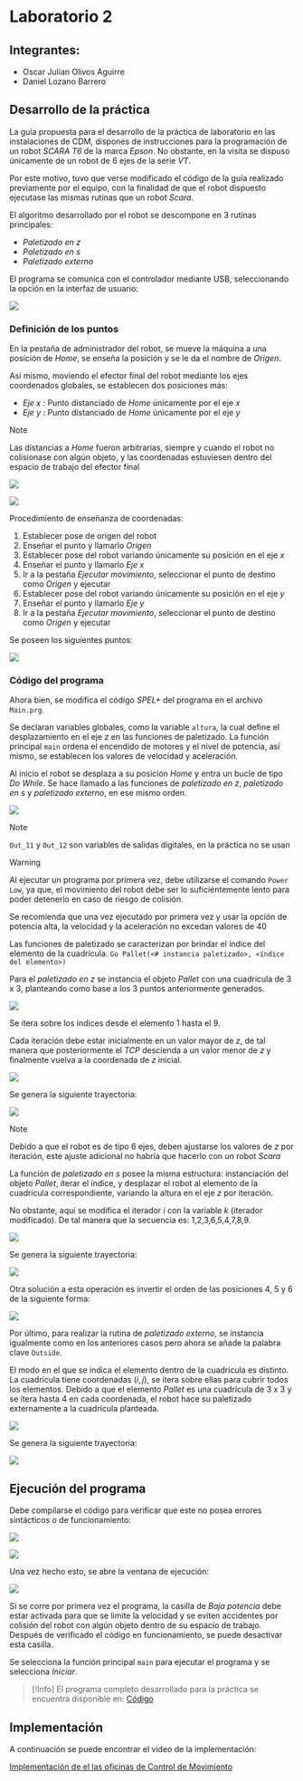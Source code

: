 # Laboratorio 2

## Integrantes:

- Oscar Julian Olivos Aguirre
- Daniel Lozano Barrero


## Desarrollo de la práctica

La guía propuesta para el desarrollo de la práctica de laboratorio en las instalaciones de CDM, dispones de instrucciones para la programación de un robot _SCARA T6_ de la marca _Epson_. No obstante, en la visita se dispuso únicamente de un robot de 6 ejes de la serie _VT_.

Por este motivo, tuvo que verse modificado el código de la guía realizado previamente por el equipo, con la finalidad de que el robot dispuesto ejecutase las mismas rutinas que un robot _Scara_.

El algoritmo desarrollado por el robot se descompone en $3$ rutinas principales:
- _Paletizado en z_
- _Paletizado en s_
- _Paletizado externo_

El programa se comunica con el controlador mediante USB, seleccionando la opción en la interfaz de usuario:

![](Imagenes/Pasted%20image%2020240327222047.png)

### Definición de los puntos

En la pestaña de administrador del robot, se mueve la máquina a una posición de _Home_, se enseña la posición y se le da el nombre de _Origen_.

Así mismo, moviendo el efector final del robot mediante los ejes coordenados globales, se establecen dos posiciones más:

- _Eje x_ : Punto distanciado de _Home_ únicamente por el eje _x_
- _Eje y_ : Punto distanciado de _Home_ únicamente por el eje _y_

>[!Note]
>Las distancias a _Home_ fueron arbitrarias, siempre y cuando el robot no colisionase con algún objeto, y las coordenadas estuviesen dentro del espacio de trabajo del efector final

![](Imagenes/Pasted%20image%2020240327222615.png)

![](Imagenes/Pasted%20image%2020240327222813.png)

Procedimiento de enseñanza de coordenadas:
1. Establecer pose de origen del robot
2. Enseñar el punto y llamarlo _Origen_
3. Establecer pose del robot variando únicamente su posición en el eje _x_
4. Enseñar el punto y llamarlo _Eje x_
5. Ir a la pestaña _Ejecutar movimiento_, seleccionar el punto de destino como _Origen_ y ejecutar
6. Establecer pose del robot variando únicamente su posición en el eje _y_
7. Enseñar el punto y llamarlo _Eje y_
8. Ir a la pestaña _Ejecutar movimiento_, seleccionar el punto de destino como _Origen_ y ejecutar

Se poseen los siguientes puntos:

![](Imagenes/Pasted%20image%2020240327222832.png)

### Código del programa

Ahora bien, se modifica el código _SPEL+_ del programa en el archivo `Main.prg`.

Se declaran variables globales, como la variable `altura`, la cual define el desplazamiento en el eje $z$ en las funciones de paletizado.
La función principal `main` ordena el encendido de motores y el nivel de potencia, así mismo, se establecen los valores de velocidad y aceleración. 

Al inicio el robot se desplaza a su posición _Home_ y entra un bucle de tipo _Do While_. Se hace llamado a las funciones de _paletizado en z_, _paletizado en s_ y _paletizado externo_, en ese mismo orden.

![](Imagenes/Pasted%20image%2020240327224327.png)

>[!Note]
>`Out_11` y `Out_12` son variables de salidas digitales, en la práctica no se usan

>[!Warning]
>Al ejecutar un programa por primera vez, debe utilizarse el comando `Power Low`, ya que, el movimiento del robot debe ser lo suficiéntemente lento para poder detenerlo en caso de riesgo de colisión. 
>
>Se recomienda que una vez ejecutado por primera vez y usar la opción de potencia alta, la velocidad y la aceleración no excedan valores de $40$

Las funciones de paletizado se caracterizan por brindar el índice del elemento de la cuadrícula.
`Go Pallet(<# instancia paletizado>, <índice del elemento>)`

Para el _paletizado en z_ se instancia el objeto _Pallet_ con una cuadrícula de $3$ x $3$, planteando como base a los 3 puntos anteriormente generados.

![](Imagenes/Pasted%20image%2020240327230046.png)

Se itera sobre los índices desde el elemento $1$ hasta el $9$.

Cada iteración debe estar inicialmente en un valor mayor de $z$, de tal manera que posteriormente el _TCP_ descienda a un valor menor de $z$ y finalmente vuelva a la coordenada de $z$ inicial.

![](Imagenes/Pasted%20image%2020240327225144.png)

Se genera la siguiente trayectoria:

![](Imagenes/Pasted%20image%2020240327231436.png)

>[!Note]
>Debido a que el robot es de tipo 6 ejes, deben ajustarse los valores de $z$ por iteración, este ajuste adicional no habría que hacerlo con un robot _Scara_

La función de _paletizado en s_ posee la misma estructura: instanciación del objeto _Pallet_, iterar el índice, y desplazar el robot al elemento de la cuadrícula correspondiente, variando la altura en el eje $z$ por iteración.

No obstante, aquí se modifica el iterador $i$ con la variable $k$ (iterador modificado). De tal manera que la secuencia es: 1,2,3,6,5,4,7,8,9.

![](Imagenes/Pasted%20image%2020240327225203.png)

Se genera la siguiente trayectoria:

![](Imagenes/Pasted%20image%2020240327231510.png)

Otra solución a esta operación es invertir el orden de las posiciones 4, 5 y 6 de la siguiente forma:

![](Imagenes/PaletizadoS2.png)

Por último, para realizar la rutina de _paletizado externo_, se instancia igualmente como en los anteriores casos pero ahora se añade la palabra clave `Outside`.

El modo en el que se indica el elemento dentro de la cuadrícula es distinto. La cuadrícula tiene coordenadas $(i, j)$, se itera sobre ellas para cubrir todos los elementos. Debido a que el elemento _Pallet_ es una cuadrícula de $3$ x $3$ y se itera hasta $4$ en cada coordenada, el robot hace su paletizado externamente a la cuadrícula planteada.

![](Imagenes/Pasted%20image%2020240327225251.png)

Se genera la siguiente trayectoria:

![](Imagenes/Pasted%20image%2020240327231532.png)

## Ejecución del programa

Debe compilarse el código para verificar que este no posea errores sintácticos o de funcionamiento:

![](Imagenes/Pasted%20image%2020240327232030.png)

![](Imagenes/Pasted%20image%2020240327232003.png)

Una vez hecho esto, se abre la ventana de ejecución:

![](Imagenes/Pasted%20image%2020240327231721.png)

Si se corre por primera vez el programa, la casilla de _Baja potencia_ debe estar activada para que se limite la velocidad y se eviten accidentes por colisión del robot con algún objeto dentro de su espacio de trabajo. Después de verificado el código en funcionamiento, se puede desactivar esta casilla. 

Se selecciona la función principal `main` para ejecutar el programa y se selecciona _Iniciar_.

>[!Info]
>El programa completo desarrollado para la práctica se encuentra disponible en: [Código](https://github.com/dlozanob/Robotica/blob/main/Laboratorio%202/Programa.md)

## Implementación
A continuación se puede encontrar el video de la implementación:

[Implementación de el las oficinas de Control de Movimiento](https://youtu.be/5Km0qbkk8Kg)





